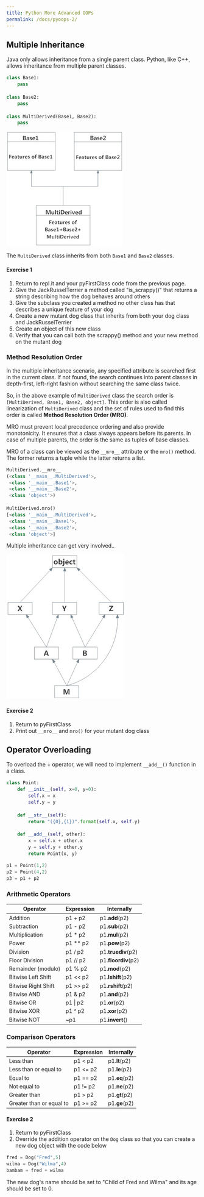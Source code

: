 ```yaml
---
title: Python More Advanced OOPs
permalink: /docs/pyoops-2/
---
```


## Multiple Inheritance

Java only allows inheritance from a single parent class. Python, like C++, allows inheritance from multiple parent classes. 

```python
class Base1:
    pass

class Base2:
    pass

class MultiDerived(Base1, Base2):
    pass
```

![Multiple Inheritance](/assets/img/minherit.jpg "Inheriting from multiple parent classes")

The `MultiDerived` class inherits from both `Base1` and `Base2` classes.  

#### Exercise 1 
1. Return to repl.it and your pyFirstClass code from the previous page.
2. Give the JackRusselTerrier a method called "is_scrappy()" that returns a string describing how the dog behaves around others
3. Give the subclass you created a method no other class has that describes a unique feature of your dog
4. Create a new mutant dog class that inherits from both your dog class and JackRusselTerrier
5. Create an object of this new class
6. Verify that you can call both the scrappy() method and your new method on the mutant dog

### Method Resolution Order

In the multiple inheritance scenario, any specified attribute is searched first in the current class. If not found, the search continues into parent classes in depth-first, left-right fashion without searching the same class twice.  

So, in the above example of `MultiDerived` class the search order is `[MultiDerived, Base1, Base2, object]`. This order is also called linearization of `MultiDerived` class and the set of rules used to find this order is called **Method Resolution Order (MRO)**.

MRO must prevent local precedence ordering and also provide monotonicity. It ensures that a class always appears before its parents. In case of multiple parents, the order is the same as tuples of base classes.

MRO of a class can be viewed as the `__mro__` attribute or the `mro()` method. The former returns a tuple while the latter returns a list.

```python
MultiDerived.__mro__
(<class '__main__.MultiDerived'>,
 <class '__main__.Base1'>,
 <class '__main__.Base2'>,
 <class 'object'>)

MultiDerived.mro()
[<class '__main__.MultiDerived'>,
 <class '__main__.Base1'>,
 <class '__main__.Base2'>,
 <class 'object'>]
 ```

 Multiple inheritance can get very involved..  

![Multiple Inheritance](/assets/img/minherit2.jpg "Inheriting from multiple parent classes")

#### Exercise 2
1. Return to pyFirstClass
2. Print out `__mro__` and `mro()` for your mutant dog class


## Operator Overloading

To overload the + operator, we will need to implement `__add__()` function in a class.

```python
class Point:
    def __init__(self, x=0, y=0):
        self.x = x
        self.y = y

    def __str__(self):
        return "({0},{1})".format(self.x, self.y)

    def __add__(self, other):
        x = self.x + other.x
        y = self.y + other.y
        return Point(x, y)
```

```python
p1 = Point(1,2)
p2 = Point(4,2)
p3 = p1 + p2
```

### Arithmetic Operators

|Operator|Expression|Internally|
|---|---|---|
|Addition|p1 + p2|p1.__add__(p2)|
|Subtraction|p1 - p2|p1.__sub__(p2)|
|Multiplication|p1 * p2|p1.__mul__(p2)|
|Power|p1 ** p2|p1.__pow__(p2)|
|Division|p1 / p2|p1.__truediv__(p2)|
|Floor Division|p1 // p2|p1.__floordiv__(p2)|
|Remainder (modulo)|p1 % p2|p1.__mod__(p2)|
|Bitwise Left Shift|p1 << p2|p1.__lshift__(p2)|
|Bitwise Right Shift|p1 >> p2|p1.__rshift__(p2)|
|Bitwise AND|p1 & p2|p1.__and__(p2)|
|Bitwise OR|p1 \| p2|p1.__or__(p2)|
|Bitwise XOR|p1 ^ p2|p1.__xor__(p2)|
|Bitwise NOT|~p1|p1.__invert__()|

### Comparison Operators


|Operator|Expression|Internally|
|---|---|---|
|Less than|p1 < p2|p1.__lt__(p2)|
|Less than or equal to|p1 <= p2|p1.__le__(p2)|
|Equal to|p1 == p2|p1.__eq__(p2)|
|Not equal to|p1 != p2|p1.__ne__(p2)|
|Greater than|p1 > p2|p1.__gt__(p2)|
|Greater than or equal to|p1 >= p2|p1.__ge__(p2)|

#### Exercise 2
1. Return to pyFirstClass
2. Override the addition operator on the `Dog` class so that you can create a new dog object with the code below
```python
fred = Dog("Fred",5)
wilma = Dog("Wilma",4)
bambam = fred + wilma
```
The new dog's name should be set to "Child of Fred and Wilma" and its age should be set to 0.

